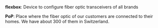 **flexbox**: Device to configure fiber optic transceivers of all brands


**PoP**: Place where the fiber optic of our customers are connected to their homes. We have about 300 of them in Switzerland.
